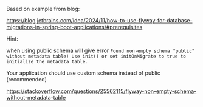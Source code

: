 Based on example from blog: 

https://blog.jetbrains.com/idea/2024/11/how-to-use-flyway-for-database-migrations-in-spring-boot-applications/#prerequisites

Hint: 

when using public schema will give error `Found non-empty schema "public" without metadata table! Use init() or set initOnMigrate to true to initialize the metadata table.`

Your application should use custom schema instead of public (recommended)

https://stackoverflow.com/questions/25562115/flyway-non-empty-schema-without-metadata-table
